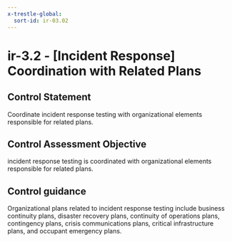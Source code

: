 ```yaml
---
x-trestle-global:
  sort-id: ir-03.02
---
```


# ir-3.2 - \[Incident Response\] Coordination with Related Plans

## Control Statement

Coordinate incident response testing with organizational elements responsible for related plans.

## Control Assessment Objective

incident response testing is coordinated with organizational elements responsible for related plans.

## Control guidance

Organizational plans related to incident response testing include business continuity plans, disaster recovery plans, continuity of operations plans, contingency plans, crisis communications plans, critical infrastructure plans, and occupant emergency plans.

